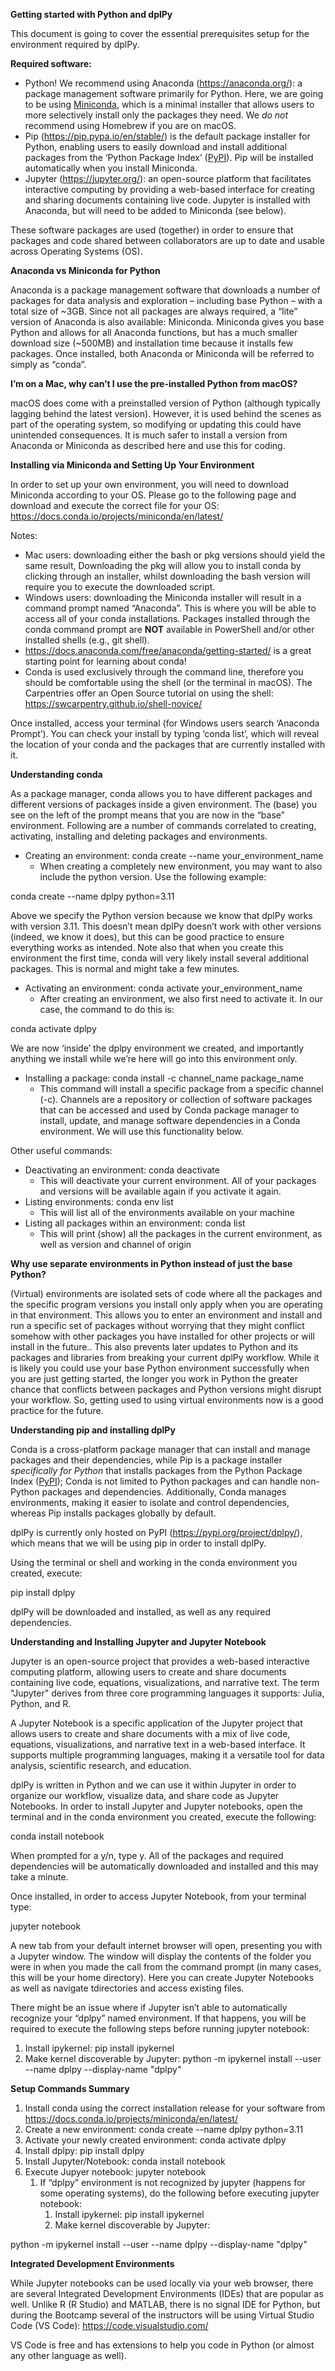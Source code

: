 ﻿
**Getting started with Python and dplPy**

This document is going to cover the essential prerequisites setup for the environment required by dplPy.

**Required software:**

- Python!  We recommend using Anaconda ([https](https://anaconda.org/)[://](https://anaconda.org/)[anaconda](https://anaconda.org/)[.](https://anaconda.org/)[org](https://anaconda.org/)[/](https://anaconda.org/)): a package management software primarily for Python. Here, we are going to be using [Miniconda](https://docs.conda.io/projects/miniconda/en/latest/), which is a minimal installer that allows users to more selectively install only the packages they need. We *do not* recommend using Homebrew if you are on macOS.
- Pip ([https](https://pip.pypa.io/en/stable/)[://](https://pip.pypa.io/en/stable/)[pip](https://pip.pypa.io/en/stable/)[.](https://pip.pypa.io/en/stable/)[pypa](https://pip.pypa.io/en/stable/)[.](https://pip.pypa.io/en/stable/)[io](https://pip.pypa.io/en/stable/)[/](https://pip.pypa.io/en/stable/)[en](https://pip.pypa.io/en/stable/)[/](https://pip.pypa.io/en/stable/)[stable](https://pip.pypa.io/en/stable/)[/](https://pip.pypa.io/en/stable/)) is the default package installer for Python, enabling users to easily download and install additional packages from the ‘Python Package Index’ ([PyPI](https://pypi.org/)). Pip will be installed automatically when you install Miniconda. 
- Jupyter ([https](https://jupyter.org/)[://](https://jupyter.org/)[jupyter](https://jupyter.org/)[.](https://jupyter.org/)[org](https://jupyter.org/)[/](https://jupyter.org/)): an open-source platform that facilitates interactive computing by providing a web-based interface for creating and sharing documents containing live code. Jupyter is installed with Anaconda, but will need to be added to Miniconda (see below). 

These software packages are used (together) in order to ensure that packages and code shared between collaborators are up to date and usable across Operating Systems (OS).

**Anaconda vs Miniconda for Python**

Anaconda is a package management software that downloads a number of packages for data analysis and exploration – including base Python – with a total size of ~3GB. Since not all packages are always required, a “lite” version of Anaconda is also available: Miniconda. Miniconda gives you base Python and allows for all Anaconda functions, but has a much smaller download size (~500MB) and installation time because it installs few packages. Once installed, both Anaconda or Miniconda will be referred to simply as “conda”.

**I’m on a Mac, why can’t I use the pre-installed Python from macOS?**

macOS does come with a preinstalled version of Python (although typically lagging behind the latest version). However, it is used behind the scenes as part of the operating system, so modifying or updating this could have unintended consequences.  It is much safer to install a version from Anaconda or Miniconda as described here and use this for coding.

**Installing via Miniconda and Setting Up Your Environment**

In order to set up your own environment, you will need to download Miniconda according to your OS. Please go to the following page and download and execute the correct file for your OS: [https](https://docs.conda.io/projects/miniconda/en/latest/)[://](https://docs.conda.io/projects/miniconda/en/latest/)[docs](https://docs.conda.io/projects/miniconda/en/latest/)[.](https://docs.conda.io/projects/miniconda/en/latest/)[conda](https://docs.conda.io/projects/miniconda/en/latest/)[.](https://docs.conda.io/projects/miniconda/en/latest/)[io](https://docs.conda.io/projects/miniconda/en/latest/)[/](https://docs.conda.io/projects/miniconda/en/latest/)[projects](https://docs.conda.io/projects/miniconda/en/latest/)[/](https://docs.conda.io/projects/miniconda/en/latest/)[miniconda](https://docs.conda.io/projects/miniconda/en/latest/)[/](https://docs.conda.io/projects/miniconda/en/latest/)[en](https://docs.conda.io/projects/miniconda/en/latest/)[/](https://docs.conda.io/projects/miniconda/en/latest/)[latest](https://docs.conda.io/projects/miniconda/en/latest/)[/](https://docs.conda.io/projects/miniconda/en/latest/)

Notes:

- Mac users: downloading either the bash or pkg versions should yield the same result, Downloading the pkg will allow you to install conda by clicking through an installer, whilst downloading the bash version will require you to execute the downloaded script.
- Windows users: downloading the Miniconda installer will result in a command prompt named “Anaconda”. This is where you will be able to access all of your conda installations. Packages installed through the conda command prompt are **NOT** available in PowerShell and/or other installed shells (e.g., git shell).
- [https](https://docs.anaconda.com/free/anaconda/getting-started/)[://](https://docs.anaconda.com/free/anaconda/getting-started/)[docs](https://docs.anaconda.com/free/anaconda/getting-started/)[.](https://docs.anaconda.com/free/anaconda/getting-started/)[anaconda](https://docs.anaconda.com/free/anaconda/getting-started/)[.](https://docs.anaconda.com/free/anaconda/getting-started/)[com](https://docs.anaconda.com/free/anaconda/getting-started/)[/](https://docs.anaconda.com/free/anaconda/getting-started/)[free](https://docs.anaconda.com/free/anaconda/getting-started/)[/](https://docs.anaconda.com/free/anaconda/getting-started/)[anaconda](https://docs.anaconda.com/free/anaconda/getting-started/)[/](https://docs.anaconda.com/free/anaconda/getting-started/)[getting](https://docs.anaconda.com/free/anaconda/getting-started/)[-](https://docs.anaconda.com/free/anaconda/getting-started/)[started](https://docs.anaconda.com/free/anaconda/getting-started/)[/](https://docs.anaconda.com/free/anaconda/getting-started/) is a great starting point for learning about conda!
- Conda is used exclusively through the command line, therefore you should be comfortable using the shell (or the terminal in macOS). The Carpentries offer an Open Source tutorial on using the shell: [https](https://swcarpentry.github.io/shell-novice/)[://](https://swcarpentry.github.io/shell-novice/)[swcarpentry](https://swcarpentry.github.io/shell-novice/)[.](https://swcarpentry.github.io/shell-novice/)[github](https://swcarpentry.github.io/shell-novice/)[.](https://swcarpentry.github.io/shell-novice/)[io](https://swcarpentry.github.io/shell-novice/)[/](https://swcarpentry.github.io/shell-novice/)[shell](https://swcarpentry.github.io/shell-novice/)[-](https://swcarpentry.github.io/shell-novice/)[novice](https://swcarpentry.github.io/shell-novice/)[/](https://swcarpentry.github.io/shell-novice/)

Once installed, access your terminal (for Windows users search ‘Anaconda Prompt’). You can check your install by typing ‘conda list’, which will reveal the location of your conda and the packages that are currently installed with it. 

**Understanding conda**

As a package manager, conda allows you to have different packages and different versions of packages inside a given environment. The (base) you see on the left of the prompt means that you are now in the “base” environment. Following are a number of commands correlated to creating, activating, installing and deleting packages and environments.

- Creating an environment: conda create --name your\_environment\_name 
  - When creating a completely new environment, you may want to also include the python version. Use the following example: 

conda create --name dplpy python=3.11

Above we specify the Python version because we know that dplPy works with version 3.11.  This doesn’t mean dplPy doesn’t work with other versions (indeed, we know it does), but this can be good practice to ensure everything works as intended. Note also that when you create this environment the first time, conda will very likely install several additional packages.  This is normal and might take a few minutes. 

- Activating an environment: conda activate your\_environment\_name
  - After creating an environment, we also first need to activate it. In our case, the command to do this is:

conda activate dplpy

We are now ‘inside’ the dplpy environment we created, and importantly anything we install while we’re here will go into this environment only. 

- Installing a package: conda install -c channel\_name package\_name
  - This command will install a specific package from a specific channel (-c). Channels are a repository or collection of software packages that can be accessed and used by Conda package manager to install, update, and manage software dependencies in a Conda environment. We will use this functionality below.

Other useful commands:

- Deactivating an environment: conda deactivate
  - This will deactivate your current environment. All of your packages and versions will be available again if you activate it again.
- Listing environments: conda env list
  - This will list all of the environments available on your machine
- Listing all packages within an environment: conda list
  - This will print (show) all the packages in the current environment, as well as version and channel of origin 

**Why use separate environments in Python instead of just the base Python?** 

(Virtual) environments are isolated sets of code where all the packages and the specific program versions you install only apply when you are operating in that environment.  This allows you to enter an environment and install and run a specific set of packages without worrying that they might conflict somehow with other packages you have installed for other projects or will install in the future..  This also prevents later updates to Python and its packages and libraries from breaking your current dplPy workflow.  While it is likely you could use your base Python environment successfully when you are just getting started, the longer you work in Python the greater chance that conflicts between packages and Python versions might disrupt your workflow.  So, getting used to using virtual environments now is a good practice for the future.  

**Understanding pip and installing dplPy**

Conda is a cross-platform package manager that can install and manage packages and their dependencies, while Pip is a package installer *specifically for Python* that installs packages from the Python Package Index ([PyPI](https://pypi.org/)); Conda is not limited to Python packages and can handle non-Python packages and dependencies. Additionally, Conda manages environments, making it easier to isolate and control dependencies, whereas Pip installs packages globally by default.

dplPy is currently only hosted on PyPI (https://pypi.org/project/dplpy/), which means that we will be using pip in order to install dplPy. 

Using the terminal or shell and working in the conda environment you created, execute:

pip install dplpy

dplPy will be downloaded and installed, as well as  any required dependencies.

**Understanding and Installing Jupyter and Jupyter Notebook**

Jupyter is an open-source project that provides a web-based interactive computing platform, allowing users to create and share documents containing live code, equations, visualizations, and narrative text. The term "Jupyter" derives from three core programming languages it supports: Julia, Python, and R.

A Jupyter Notebook is a specific application of the Jupyter project that allows users to create and share documents with a mix of live code, equations, visualizations, and narrative text in a web-based interface. It supports multiple programming languages, making it a versatile tool for data analysis, scientific research, and education.

dplPy is written in Python and we can use it within Jupyter in order to organize our workflow, visualize data, and share  code as Jupyter Notebooks. In order to install Jupyter and Jupyter notebooks, open the terminal and in the conda environment you created, execute the following: 

conda install notebook

When prompted for a y/n, type y. All of the packages and required dependencies will be automatically downloaded and installed and this may take a minute. 

Once installed, in order to access Jupyter Notebook, from your terminal type:

jupyter notebook

A new tab from your default internet browser will open, presenting you with a Jupyter window. The window will display the contents of the folder you were in when you made the call from the command prompt (in many cases, this will be your home directory). Here you can create Jupyter Notebooks as well as navigate tdirectories and access existing files.

There might be an issue where if Jupyter isn’t able to automatically recognize your “dplpy” named environment. If that happens, you will be required to execute the following steps before running jupyter notebook:

1. Install ipykernel: pip install ipykernel
1. Make kernel discoverable by Jupyter: python -m ipykernel install --user --name dplpy --display-name "dplpy"




**Setup Commands Summary**

1. Install conda using the correct installation release for your software from [https](https://docs.conda.io/projects/miniconda/en/latest/)[://](https://docs.conda.io/projects/miniconda/en/latest/)[docs](https://docs.conda.io/projects/miniconda/en/latest/)[.](https://docs.conda.io/projects/miniconda/en/latest/)[conda](https://docs.conda.io/projects/miniconda/en/latest/)[.](https://docs.conda.io/projects/miniconda/en/latest/)[io](https://docs.conda.io/projects/miniconda/en/latest/)[/](https://docs.conda.io/projects/miniconda/en/latest/)[projects](https://docs.conda.io/projects/miniconda/en/latest/)[/](https://docs.conda.io/projects/miniconda/en/latest/)[miniconda](https://docs.conda.io/projects/miniconda/en/latest/)[/](https://docs.conda.io/projects/miniconda/en/latest/)[en](https://docs.conda.io/projects/miniconda/en/latest/)[/](https://docs.conda.io/projects/miniconda/en/latest/)[latest](https://docs.conda.io/projects/miniconda/en/latest/)[/](https://docs.conda.io/projects/miniconda/en/latest/)
1. Create a new environment: conda create --name dplpy python=3.11
1. Activate your newly created environment: conda activate dplpy
1. Install dplpy: pip install dplpy
1. Install Jupyter/Notebook: conda install notebook
1. Execute Jupyer notebook: jupyter notebook
   1. If “dplpy” environment is not recognized by jupyter (happens for some operating systems), do the following before executing jupyter notebook:
      1. Install ipykernel: pip install ipykernel
      1. Make kernel discoverable by Jupyter: 

python -m ipykernel install --user --name dplpy --display-name "dplpy"


**Integrated Development Environments**

While Jupyter notebooks can be used locally via your web browser, there are several Integrated Development Environments (IDEs) that are popular as well.  Unlike R (R Studio) and MATLAB, there is no signal IDE for Python, but during the Bootcamp several of the instructors will be using Virtual Studio Code (VS Code): [https](https://code.visualstudio.com/)[://](https://code.visualstudio.com/)[code](https://code.visualstudio.com/)[.](https://code.visualstudio.com/)[visualstudio](https://code.visualstudio.com/)[.](https://code.visualstudio.com/)[com](https://code.visualstudio.com/)[/](https://code.visualstudio.com/)

VS Code is free and has extensions to help you code in Python (or almost any other language as well).  
